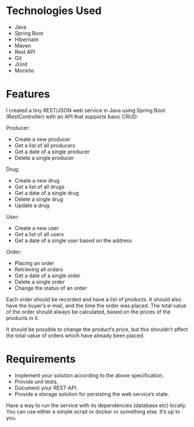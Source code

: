 # Technologies Used
* Java
* Spring Boot
* Hibernate
* Maven
* Rest API
* Git
* JUnit
* Mockito


# Features

I created a tiny REST/JSON web service in Java using Spring Boot (RestController) with an API that supports basic CRUD:

Producer:
* Create a new producer
* Get a list of all producers
* Get a date of a single producer
* Delete a single producer

Drug:
* Create a new drug
* Get a list of all drugs
* Get a date of a single drug
* Delete a single drug
* Update a drug

User:
* Create a new user
* Get a list of all users
* Get a date of a single user based on the address

Order:
* Placing an order
* Retrieving all orders
* Get a date of a single order
* Delete a single order
* Change the status of an order


Each order should be recorded and have a list of products. 
It should also have the buyer’s e-mail, and the time the order was placed. 
The total value of the order should always be calculated, based on the prices of the products in it.

It should be possible to change the product’s price, but this shouldn’t affect the total value of orders which have already been placed.

# Requirements

* Implement your solution according to the above specification.
* Provide unit tests.
* Document your REST-API.
* Provide a storage solution for persisting the web service’s state.

Have a way to run the service with its dependencies (database etc) locally. 
You can use either a simple script or docker or something else. It’s up to you.
